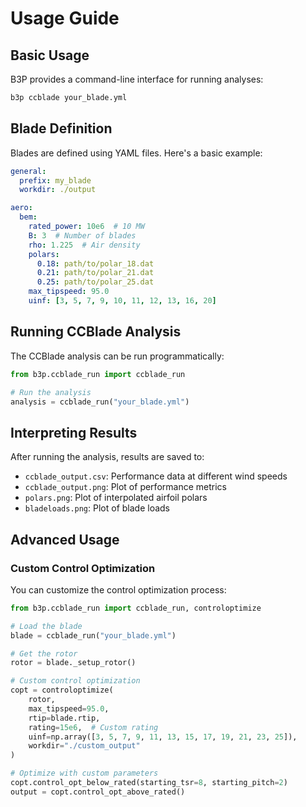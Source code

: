 # Usage Guide

## Basic Usage

B3P provides a command-line interface for running analyses:

```bash
b3p ccblade your_blade.yml
```

## Blade Definition

Blades are defined using YAML files. Here's a basic example:

```yaml
general:
  prefix: my_blade
  workdir: ./output

aero:
  bem:
    rated_power: 10e6  # 10 MW
    B: 3  # Number of blades
    rho: 1.225  # Air density
    polars:
      0.18: path/to/polar_18.dat
      0.21: path/to/polar_21.dat
      0.25: path/to/polar_25.dat
    max_tipspeed: 95.0
    uinf: [3, 5, 7, 9, 10, 11, 12, 13, 16, 20]
```

## Running CCBlade Analysis

The CCBlade analysis can be run programmatically:

```python
from b3p.ccblade_run import ccblade_run

# Run the analysis
analysis = ccblade_run("your_blade.yml")
```

## Interpreting Results

After running the analysis, results are saved to:

- `ccblade_output.csv`: Performance data at different wind speeds
- `ccblade_output.png`: Plot of performance metrics
- `polars.png`: Plot of interpolated airfoil polars
- `bladeloads.png`: Plot of blade loads

## Advanced Usage

### Custom Control Optimization

You can customize the control optimization process:

```python
from b3p.ccblade_run import ccblade_run, controloptimize

# Load the blade
blade = ccblade_run("your_blade.yml")

# Get the rotor
rotor = blade._setup_rotor()

# Custom control optimization
copt = controloptimize(
    rotor,
    max_tipspeed=95.0,
    rtip=blade.rtip,
    rating=15e6,  # Custom rating
    uinf=np.array([3, 5, 7, 9, 11, 13, 15, 17, 19, 21, 23, 25]),
    workdir="./custom_output"
)

# Optimize with custom parameters
copt.control_opt_below_rated(starting_tsr=8, starting_pitch=2)
output = copt.control_opt_above_rated()
``` 